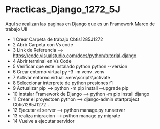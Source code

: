 # Practicas_Django_1272_5J
Aquí se realizan las paginas en Django que es un Framework Marco de trabajo UII
- 1 Crear Carpeta de trabajo Cbtis1285J1272
- 2 Abrir Carpeta con Vs code 
- 3 Link de Referencia --> https://code.visualstudio.com/docs/python/tutorial-django
- 4 Abrir terminal en Vs Code
- 5 Verificar que este instalado python python --version
- 6 Crear entorno virtual py -3 -m venv .venv
- 7 Activar entorno virtual .venv\scripts\activate
- 8 Seleccionar interprete de python  presiones f1
- 9 Actualizar pip --> python -m pip install --upgrade pip
- 10 instalar Framework de Django --> python -m pip install django
- 11 Crear el proyectoen python --> django-admin startproject Cbtis1285J1272 .
- 12 Ejecutar el server --> python manage.py runserver
- 13 realiza migracion --> python manage.py migrate
- 14 Vuelve a ejecutar servidor
